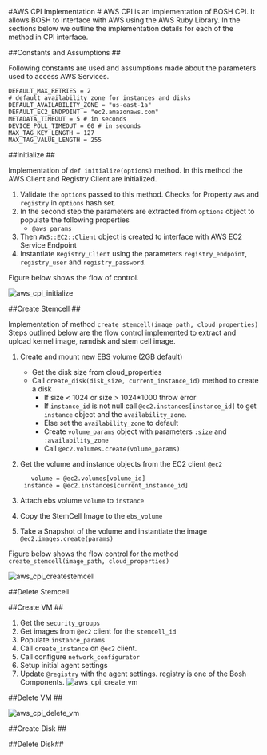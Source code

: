 #AWS CPI Implementation #
AWS CPI is an implementation of BOSH CPI. It allows BOSH to interface with AWS using the AWS Ruby Library. In the sections below we outline the implementation details for each of the method in CPI interface.

##Constants and Assumptions ##

Following constants are used and assumptions made about the parameters used to access AWS Services.
	
	DEFAULT_MAX_RETRIES = 2
    # default availability zone for instances and disks
    DEFAULT_AVAILABILITY_ZONE = "us-east-1a"
    DEFAULT_EC2_ENDPOINT = "ec2.amazonaws.com"
    METADATA_TIMEOUT = 5 # in seconds
    DEVICE_POLL_TIMEOUT = 60 # in seconds
    MAX_TAG_KEY_LENGTH = 127
    MAX_TAG_VALUE_LENGTH = 255
    
##Initialize ##

Implementation of `def initialize(options)` method. In this method the AWS Client and Registry Client are initialized.

1. Validate the `options` passed to this method. Checks for Property `aws` and `registry` in `options` hash set.
2. In the second step the parameters are extracted from `options` object to populate the following properties 
	+ `@aws_params`	
3. Then `AWS::EC2::Client` object is created to interface with AWS EC2 Service Endpoint
4. Instantiate `Registry_Client` using the parameters `registry_endpoint`, `registry_user` and `registry_password`.

Figure below shows the flow of control.

![aws_cpi_initialize](https://raw.github.com/rajdeepd/oss-docs/master/bosh/documentation/aws_images/aws_cpi_initialize.png)

##Create Stemcell ##

Implementation of method `create_stemcell(image_path, cloud_properties)`
Steps outlined below are the flow control implemented to extract and upload kernel image, ramdisk and stem cell image.

1. Create and mount new EBS volume (2GB default)
    * Get the disk size from cloud_properties
    * Call `create_disk(disk_size, current_instance_id)` method to create a disk
       * If size  < 1024 or size > 1024*1000 throw error
       * If `instance_id` is not null call `@ec2.instances[instance_id]` to get `instance` object and the `availability_zone`.
       * Else set the `availability_zone` to default
       * Create `volume_params` object with parameters `:size` and `:availability_zone`
       * Call `@ec2.volumes.create(volume_params)`
2. Get the volume and instance objects from the EC2 client `@ec2`
          
    	  volume = @ec2.volumes[volume_id]
        instance = @ec2.instances[current_instance_id]
3.  Attach ebs volume `volume` to `instance`
4. Copy the StemCell Image to the `ebs_volume`
5. Take a Snapshot of the volume and instantiate the image `@ec2.images.create(params)`

Figure below shows the flow control for the method `create_stemcell(image_path, cloud_properties)`

![aws_cpi_createstemcell](https://raw.github.com/rajdeepd/oss-docs/master/bosh/documentation/aws_images/aws_cpi_createstemcell.png)

##Delete Stemcell



##Create VM ##

1. Get the `security_groups`
2. Get images from `@ec2` client for the `stemcell_id`
3. Populate `instance_params`
4. Call `create_instance` on `@ec2` client.
5. Call configure `network_configurator` 
6. Setup initial agent settings
7. Update `@registry` with the agent settings. registry is one of the Bosh Components.
![aws_cpi_create_vm](https://raw.github.com/rajdeepd/oss-docs/master/bosh/documentation/aws_images/aws_cpi_create_vm.png)
    
##Delete VM ##

![aws_cpi_delete_vm](https://raw.github.com/rajdeepd/oss-docs/master/bosh/documentation/aws_images/aws_cpi_delete_vm.png)

##Create Disk ##



##Delete Disk##



